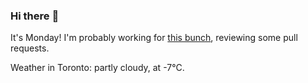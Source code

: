 ### Hi there :wave:

It's Monday! I'm probably working for [this bunch](https://github.com/kohofinancial), reviewing some pull requests.

Weather in Toronto: partly cloudy, at -7°C.
